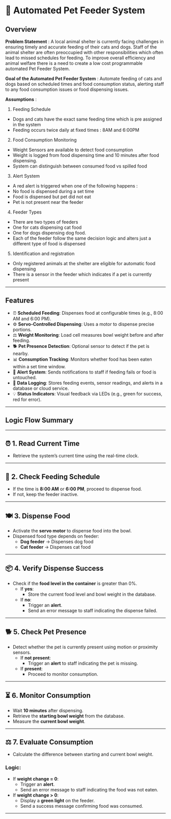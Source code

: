 # 🐾 Automated Pet Feeder System

## Overview

**Problem Statement** : A local animal shelter is currently facing challenges in ensuring timely and accurate feeding of their cats and dogs. Staff of the animal shelter are often preoccupied with other responsibilities which often lead to missed schedules for feeding. To improve overall efficiency and animal welfare there is a need to create a low cost programmable automated Pet Feeder System.

**Goal of the Automated Pet Feeder System** : Automate feeding of cats and dogs based on scheduled times and food consumption status, alerting staff to any food consumption issues or food dispensing issues. 

**Assumptions** : 
1. Feeding Schedule 
- Dogs and cats have the exact same feeding time which is pre assigned in the system
- Feeding occurs twice daily at fixed times : 8AM and 6:00PM
2. Food Consumption Monitoring 
- Weight Sensors are available to detect food consumption 
- Weight is logged from food dispensing time and 10 minutes after food dispensing.
- System can distinguish between consumed food vs spilled food 

3. Alert System 
- A red alert is triggered when one of the following happens : 
- No food is dispensed during a set time 
- Food is dispensed but pet did not eat 
- Pet is not present near the feeder

4. Feeder Types
- There are two types of feeders
- One for cats dispensing cat food
- One for dogs dispensing dog food.
- Each of the feeder follow the same decision logic and alters just a different type of food is dispensed 

5. Identification and registration 
- Only registered animals at the shelter are eligible for automatic food dispensing 
- There is a sensor in the feeder which indicates if a pet is currently present 


---

## Features

- ⏰ **Scheduled Feeding**: Dispenses food at configurable times (e.g., 8:00 AM and 6:00 PM).
- ⚙️ **Servo-Controlled Dispensing**: Uses a motor to dispense precise portions.
- ⚖️ **Weight Monitoring**: Load cell measures bowl weight before and after feeding.
- 🐕 **Pet Presence Detection**: Optional sensor to detect if the pet is nearby.
- 📊 **Consumption Tracking**: Monitors whether food has been eaten within a set time window.
- 🚨 **Alert System**: Sends notifications to staff if feeding fails or food is untouched.
- 💾 **Data Logging**: Stores feeding events, sensor readings, and alerts in a database or cloud service.
- 💡 **Status Indicators**: Visual feedback via LEDs (e.g., green for success, red for error).

----


## Logic Flow Summary
---

## ⏰ 1. Read Current Time
- Retrieve the system’s current time using the real-time clock.

---

## 📅 2. Check Feeding Schedule
- If the time is **8:00 AM** or **6:00 PM**, proceed to dispense food.
- If not, keep the feeder inactive.

---

## 🍽️ 3. Dispense Food
- Activate the **servo motor** to dispense food into the bowl.
- Dispensed food type depends on feeder:
  - **Dog feeder** → Dispenses dog food
  - **Cat feeder** → Dispenses cat food

---

## 📦 4. Verify Dispense Success
- Check if the **food level in the container** is greater than 0%.
  - If **yes**:
    - Store the current food level and bowl weight in the database.
  - If **no**:
    - Trigger an **alert**.
    - Send an error message to staff indicating the dispense failed.

---

## 🐕 5. Check Pet Presence
- Detect whether the pet is currently present using motion or proximity sensors.
  - If **not present**:
    - Trigger an **alert** to staff indicating the pet is missing.
  - If **present**:
    - Proceed to monitor consumption.

---

## ⏳ 6. Monitor Consumption
- Wait **10 minutes** after dispensing.
- Retrieve the **starting bowl weight** from the database.
- Measure the **current bowl weight**.

---

## ⚖️ 7. Evaluate Consumption
- Calculate the difference between starting and current bowl weight.

### Logic:
- If **weight change = 0**:
  - Trigger an **alert**.
  - Send an error message to staff indicating the food was not eaten.
- If **weight change > 0**:
  - Display a **green light** on the feeder.
  - Send a success message confirming food was consumed.

---
